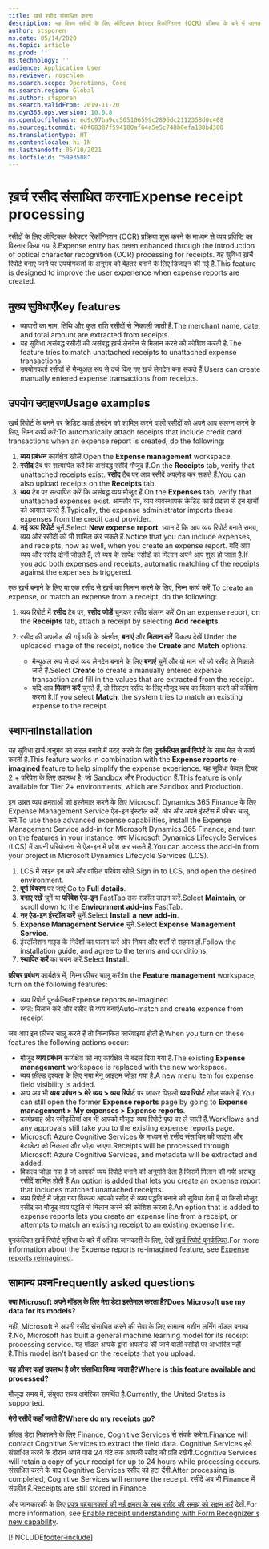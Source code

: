 ```yaml
---
title: ख़र्च रसीद संसाधित करना
description: यह विषय रसीदों के लिए ऑप्टिकल कैरेक्टर रिकॉग्निशन (OCR) प्रक्रिया के बारे में जानकारी देता है. जब Microsoft Dynamics 365 Finance में ख़र्च रिपोर्ट बनाई जाती है तो यह सुविधा उपयोगकर्ता के अनुभव को बेहतर बनाने के लिए डिज़ाइन की गई है.
author: stsporen
ms.date: 05/14/2020
ms.topic: article
ms.prod: ''
ms.technology: ''
audience: Application User
ms.reviewer: roschlom
ms.search.scope: Operations, Core
ms.search.region: Global
ms.author: stsporen
ms.search.validFrom: 2019-11-20
ms.dyn365.ops.version: 10.0.8
ms.openlocfilehash: ed9c97ba9cc505106599c2896dc2112358d0c408
ms.sourcegitcommit: 40f68387f594180af64a5e5c748b6efa188bd300
ms.translationtype: HT
ms.contentlocale: hi-IN
ms.lasthandoff: 05/10/2021
ms.locfileid: "5993508"
---
```

# <a name="expense-receipt-processing"></a><span data-ttu-id="9de40-104">ख़र्च रसीद संसाधित करना</span><span class="sxs-lookup"><span data-stu-id="9de40-104">Expense receipt processing</span></span>

<span data-ttu-id="9de40-105">रसीदों के लिए ऑप्टिकल कैरेक्टर रिकॉग्निशन (OCR) प्रक्रिया शुरू करने के माध्यम से व्यय प्रविष्टि का विस्तार किया गया है.</span><span class="sxs-lookup"><span data-stu-id="9de40-105">Expense entry has been enhanced through the introduction of optical character recognition (OCR) processing for receipts.</span></span> <span data-ttu-id="9de40-106">यह सुविधा ख़र्च रिपोर्ट बनाए जाने पर उपयोगकर्ता के अनुभव को बेहतर बनाने के लिए डिज़ाइन की गई है.</span><span class="sxs-lookup"><span data-stu-id="9de40-106">This feature is designed to improve the user experience when expense reports are created.</span></span>

## <a name="key-features"></a><span data-ttu-id="9de40-107">मुख्य सुविधाएँ</span><span class="sxs-lookup"><span data-stu-id="9de40-107">Key features</span></span>

- <span data-ttu-id="9de40-108">व्यापारी का नाम, तिथि और कुल राशि रसीदों से निकाली जाती है.</span><span class="sxs-lookup"><span data-stu-id="9de40-108">The merchant name, date, and total amount are extracted from receipts.</span></span>
- <span data-ttu-id="9de40-109">यह सुविधा असंबद्ध रसीदों की असंबद्ध ख़र्च लेनदेन से मिलान करने की कोशिश करती है.</span><span class="sxs-lookup"><span data-stu-id="9de40-109">The feature tries to match unattached receipts to unattached expense transactions.</span></span>
- <span data-ttu-id="9de40-110">उपयोगकर्ता रसीदों से मैन्युअल रूप से दर्ज किए गए ख़र्च लेनदेन बना सकते हैं.</span><span class="sxs-lookup"><span data-stu-id="9de40-110">Users can create manually entered expense transactions from receipts.</span></span>

## <a name="usage-examples"></a><span data-ttu-id="9de40-111">उपयोग उदाहरण</span><span class="sxs-lookup"><span data-stu-id="9de40-111">Usage examples</span></span>

<span data-ttu-id="9de40-112">ख़र्च रिपोर्ट के बनने पर क्रेडिट कार्ड लेनदेन को शामिल करने वाली रसीदों को अपने आप संलग्न करने के लिए, निम्‍न कार्य करें:</span><span class="sxs-lookup"><span data-stu-id="9de40-112">To automatically attach receipts that include credit card transactions when an expense report is created, do the following:</span></span>

  1. <span data-ttu-id="9de40-113">**व्यय प्रबंधन** कार्यक्षेत्र खोलें.</span><span class="sxs-lookup"><span data-stu-id="9de40-113">Open the **Expense management** workspace.</span></span>
  2. <span data-ttu-id="9de40-114">**रसीद** टैब पर सत्यापित करें कि असंबद्ध रसीदें मौजूद हैं.</span><span class="sxs-lookup"><span data-stu-id="9de40-114">On the **Receipts** tab, verify that unattached receipts exist.</span></span> <span data-ttu-id="9de40-115">**रसीद** टैब पर आप रसीदें अपलोड कर सकते हैं.</span><span class="sxs-lookup"><span data-stu-id="9de40-115">You can also upload receipts on the **Receipts** tab.</span></span>
  3. <span data-ttu-id="9de40-116">**व्यय** टैब पर सत्यापित करें कि असंबद्ध व्यय मौजूद हैं.</span><span class="sxs-lookup"><span data-stu-id="9de40-116">On the **Expenses** tab, verify that unattached expenses exist.</span></span> <span data-ttu-id="9de40-117">आमतौर पर, व्यय व्यवस्थापक क्रेडिट कार्ड प्रदाता से इन खर्चों को आयात करते हैं.</span><span class="sxs-lookup"><span data-stu-id="9de40-117">Typically, the expense administrator imports these expenses from the credit card provider.</span></span>
  4. <span data-ttu-id="9de40-118">**नई व्यय रिपोर्ट** चुनें.</span><span class="sxs-lookup"><span data-stu-id="9de40-118">Select **New expense report**.</span></span> <span data-ttu-id="9de40-119">ध्यान दें कि आप व्यय रिपोर्ट बनाते समय, व्यय और रसीदों को भी शामिल कर सकते हैं.</span><span class="sxs-lookup"><span data-stu-id="9de40-119">Notice that you can include expenses, and receipts, now as well, when you create an expense report.</span></span> <span data-ttu-id="9de40-120">यदि आप व्यय और रसीद दोनों जोड़ते हैं, तो व्यय के सापेक्ष रसीदों का मिलान अपने आप शुरू हो जाता है.</span><span class="sxs-lookup"><span data-stu-id="9de40-120">If you add both expenses and receipts, automatic matching of the receipts against the expenses is triggered.</span></span>

<span data-ttu-id="9de40-121">एक ख़र्च बनाने के लिए या एक रसीद से ख़र्च का मिलान करने के लिए, निम्‍न कार्य करें:</span><span class="sxs-lookup"><span data-stu-id="9de40-121">To create an expense, or match an expense from a receipt, do the following:</span></span>

  1. <span data-ttu-id="9de40-122">व्यय रिपोर्ट में **रसीद** टैब पर, **रसीद जोड़ें** चुनकर रसीद संलग्न करें.</span><span class="sxs-lookup"><span data-stu-id="9de40-122">On an expense report, on the **Receipts** tab, attach a receipt by selecting **Add receipts**.</span></span>
  2. <span data-ttu-id="9de40-123">रसीद की अपलोड की गई छवि के अंतर्गत, **बनाएं** और **मिलान करें** विकल्प देखें.</span><span class="sxs-lookup"><span data-stu-id="9de40-123">Under the uploaded image of the receipt, notice the **Create** and **Match** options.</span></span>

      - <span data-ttu-id="9de40-124">मैन्युअल रूप से दर्ज व्यय लेनदेन बनाने के लिए **बनाएं** चुनें और वो मान भरें जो रसीद से निकाले जाते हैं.</span><span class="sxs-lookup"><span data-stu-id="9de40-124">Select **Create** to create a manually entered expense transaction and fill in the values that are extracted from the receipt.</span></span>
      - <span data-ttu-id="9de40-125">यदि आप **मिलान करें** चुनते हैं, तो सिस्टम रसीद के लिए मौजूद व्यय का मिलान करने की कोशिश करता है.</span><span class="sxs-lookup"><span data-stu-id="9de40-125">If you select **Match**, the system tries to match an existing expense to the receipt.</span></span>

## <a name="installation"></a><span data-ttu-id="9de40-126">स्थापना</span><span class="sxs-lookup"><span data-stu-id="9de40-126">Installation</span></span>

<span data-ttu-id="9de40-127">यह सुविधा ख़र्च अनुभव को सरल बनाने में मदद करने के लिए **पुनर्कल्पित ख़र्च रिपोर्ट** के साथ मेल से कार्य करती है.</span><span class="sxs-lookup"><span data-stu-id="9de40-127">This feature works in combination with the **Expense reports re-imagined** feature to help simplify the expense experience.</span></span> <span data-ttu-id="9de40-128">यह सुविधा केवल टियर 2 + परिवेश के लिए उपलब्ध है, जो Sandbox और Production हैं.</span><span class="sxs-lookup"><span data-stu-id="9de40-128">This feature is only available for Tier 2+ environments, which are Sandbox and Production.</span></span>

<span data-ttu-id="9de40-129">इन उन्नत व्यय क्षमताओं को इस्तेमाल करने के लिए Microsoft Dynamics 365 Finance के लिए Expense Management Service ऐड-इन इंस्टॉल करें, और और अपने इंस्टेंस में फ़ीचर चालू करें.</span><span class="sxs-lookup"><span data-stu-id="9de40-129">To use these advanced expense capabilities, install the Expense Management Service add-in for Microsoft Dynamics 365 Finance, and turn on the features in your instance.</span></span> <span data-ttu-id="9de40-130">आप Microsoft Dynamics Lifecycle Services (LCS) में अपनी परियोजना से ऐड-इन में प्रवेश कर सकते हैं.</span><span class="sxs-lookup"><span data-stu-id="9de40-130">You can access the add-in from your project in Microsoft Dynamics Lifecycle Services (LCS).</span></span>

1. <span data-ttu-id="9de40-131">LCS में साइन इन करें और वांछित परिवेश खोलें.</span><span class="sxs-lookup"><span data-stu-id="9de40-131">Sign in to LCS, and open the desired environment.</span></span>
2. <span data-ttu-id="9de40-132">**पूर्ण विवरण** पर जाएं.</span><span class="sxs-lookup"><span data-stu-id="9de40-132">Go to **Full details**.</span></span>
3. <span data-ttu-id="9de40-133">**बनाए रखें** चुनें या **परिवेश ऐड-इन** FastTab तक स्क्रॉल डाउन करें.</span><span class="sxs-lookup"><span data-stu-id="9de40-133">Select **Maintain**, or scroll down to the **Environment add-ins** FastTab.</span></span>
4. <span data-ttu-id="9de40-134">**नए ऐड-इन इंस्टॉल करें** चुनें.</span><span class="sxs-lookup"><span data-stu-id="9de40-134">Select **Install a new add-in**.</span></span>
5. <span data-ttu-id="9de40-135">**Expense Management Service** चुनें.</span><span class="sxs-lookup"><span data-stu-id="9de40-135">Select **Expense Management Service**.</span></span>
6. <span data-ttu-id="9de40-136">इंस्टॉलेशन गाइड के निर्देशों का पालन करें और नियम और शर्तों से सहमत हों.</span><span class="sxs-lookup"><span data-stu-id="9de40-136">Follow the installation guide, and agree to the terms and conditions.</span></span>
7. <span data-ttu-id="9de40-137">**स्थापित करें** का चयन करें.</span><span class="sxs-lookup"><span data-stu-id="9de40-137">Select **Install**.</span></span>

<span data-ttu-id="9de40-138">**फ़ीचर प्रबंधन** कार्यक्षेत्र में, निम्न फ़ीचर चालू करें:</span><span class="sxs-lookup"><span data-stu-id="9de40-138">In the **Feature management** workspace, turn on the following features:</span></span>

- <span data-ttu-id="9de40-139">व्यय रिपोर्ट पुनर्कल्पित</span><span class="sxs-lookup"><span data-stu-id="9de40-139">Expense reports re-imagined</span></span>
- <span data-ttu-id="9de40-140">स्वत: मिलान करे और रसीद से व्यय बनाएं</span><span class="sxs-lookup"><span data-stu-id="9de40-140">Auto-match and create expense from receipt</span></span>

<span data-ttu-id="9de40-141">जब आप इन फ़ीचर चालू करते हैं तो निम्नांकित कार्रवाइयां होती हैं:</span><span class="sxs-lookup"><span data-stu-id="9de40-141">When you turn on these features the following actions occur:</span></span>

- <span data-ttu-id="9de40-142">मौजूद **व्यय प्रबंधन** कार्यक्षेत्र को नए कार्यक्षेत्र से बदल दिया गया है.</span><span class="sxs-lookup"><span data-stu-id="9de40-142">The existing **Expense management** workspace is replaced with the new workspace.</span></span>
- <span data-ttu-id="9de40-143">व्यय फ़ील्ड दृश्यता के लिए नया मेनू आइटम जोड़ा गया है.</span><span class="sxs-lookup"><span data-stu-id="9de40-143">A new menu item for expense field visibility is added.</span></span>
- <span data-ttu-id="9de40-144">आप अब भी **व्यय प्रबंधन > मेरे व्यय > व्यय रिपोर्ट** पर जाकर पिछली **व्यय रिपोर्ट** खोल सकते हैं.</span><span class="sxs-lookup"><span data-stu-id="9de40-144">You can still open the former **Expense reports** page by going to **Expense management > My expenses > Expense reports**.</span></span>
- <span data-ttu-id="9de40-145">कार्यप्रवाह और स्वीकृतियां अब भी आपको मौजूदा व्यय रिपोर्ट पृष्ठ पर ले जाती हैं.</span><span class="sxs-lookup"><span data-stu-id="9de40-145">Workflows and any approvals still take you to the existing expense reports page.</span></span>
- <span data-ttu-id="9de40-146">Microsoft Azure Cognitive Services के माध्यम से रसीद संसाधित की जाएंगा और मेटाडेटा को निकाला और जोड़ा जाएगा.</span><span class="sxs-lookup"><span data-stu-id="9de40-146">Receipts will be processed through Microsoft Azure Cognitive Services, and metadata will be extracted and added.</span></span>
- <span data-ttu-id="9de40-147">विकल्प जोड़ा गया है जो आपको व्यय रिपोर्ट बनाने की अनुमति देता है जिसमें मिलान की गयी असंबद्ध रसीदें शामिल होती हैं.</span><span class="sxs-lookup"><span data-stu-id="9de40-147">An option is added that lets you create an expense report that includes matched unattached receipts.</span></span>
- <span data-ttu-id="9de40-148">व्यय रिपोर्ट में जोड़ा गया विकल्प आपको रसीद से व्यय पद्धति बनाने की सुविधा देता है या किसी मौजूद रसीद का मौजूद व्यय पद्धति से मिलान करने की कोशिश करता है.</span><span class="sxs-lookup"><span data-stu-id="9de40-148">An option that is added to expense reports lets you create an expense line from a receipt, or attempts to match an existing receipt to an existing expense line.</span></span>

<span data-ttu-id="9de40-149">पुनर्कल्पित ख़र्च रिपोर्ट सुविधा के बारे में अधिक जानकारी के लिए, देखें [ख़र्च रिपोर्ट पुनर्कल्पित](ExpenseWorkspaceNew.md).</span><span class="sxs-lookup"><span data-stu-id="9de40-149">For more information about the Expense reports re-imagined feature, see [Expense reports reimagined](ExpenseWorkspaceNew.md).</span></span>

## <a name="frequently-asked-questions"></a><span data-ttu-id="9de40-150">सामान्य प्रश्‍न</span><span class="sxs-lookup"><span data-stu-id="9de40-150">Frequently asked questions</span></span>

<span data-ttu-id="9de40-151">**क्या Microsoft अपने मॉडल के लिए मेरा डेटा इस्तेमाल करता है?**</span><span class="sxs-lookup"><span data-stu-id="9de40-151">**Does Microsoft use my data for its models?**</span></span>

<span data-ttu-id="9de40-152">नहीं, Microsoft ने अपनी रसीद संसाधित करने की सेवा के लिए सामान्य मशीन लर्निंग मॉडल बनाया है.</span><span class="sxs-lookup"><span data-stu-id="9de40-152">No, Microsoft has built a general machine learning model for its receipt processing service.</span></span> <span data-ttu-id="9de40-153">यह मॉडल आपके द्वारा अपलोड की जाने वाली रसीदों पर आधारित नहीं है.</span><span class="sxs-lookup"><span data-stu-id="9de40-153">This model isn't based on the receipts that you upload.</span></span>

<span data-ttu-id="9de40-154">**यह फ़ीचर कहां उपलब्ध है और संसाधित किया जाता है?**</span><span class="sxs-lookup"><span data-stu-id="9de40-154">**Where is this feature available and processed?**</span></span>

<span data-ttu-id="9de40-155">मौजूदा समय में, संयुक्त राज्य अमेरिका समर्थित है.</span><span class="sxs-lookup"><span data-stu-id="9de40-155">Currently, the United States is supported.</span></span>

<span data-ttu-id="9de40-156">**मेरी रसीदें कहाँ जाती हैं?**</span><span class="sxs-lookup"><span data-stu-id="9de40-156">**Where do my receipts go?**</span></span>

<span data-ttu-id="9de40-157">फ़ील्ड डेटा निकालने के लिए Finance, Cognitive Services से संपर्क करेगा.</span><span class="sxs-lookup"><span data-stu-id="9de40-157">Finance will contact Cognitive Services to extract the field data.</span></span> <span data-ttu-id="9de40-158">Cognitive Services इसे संसाधित करने के दौरान अपने पास 24 घंटे तक आपकी रसीद की प्रति रखेगी.</span><span class="sxs-lookup"><span data-stu-id="9de40-158">Cognitive Services will retain a copy of your receipt for up to 24 hours while processing occurs.</span></span> <span data-ttu-id="9de40-159">संसाधित करने के बाद Cognitive Services रसीद को हटा देंगी.</span><span class="sxs-lookup"><span data-stu-id="9de40-159">After processing is completed, Cognitive Services will remove the receipt.</span></span> <span data-ttu-id="9de40-160">रसीदें अब भी Finance में संग्रहीत हैं.</span><span class="sxs-lookup"><span data-stu-id="9de40-160">Receipts are still stored in Finance.</span></span>

<span data-ttu-id="9de40-161">और जानकारकी के लिए [प्रपत्र पहचानकर्ता की नई क्षमता के साथ रसीद की समझ को सक्षम करें](https://azure.microsoft.com/blog/enable-receipt-understanding-with-form-recognizer-s-new-capability/) देखें.</span><span class="sxs-lookup"><span data-stu-id="9de40-161">For more information, see [Enable receipt understanding with Form Recognizer's new capability](https://azure.microsoft.com/blog/enable-receipt-understanding-with-form-recognizer-s-new-capability/).</span></span>


[!INCLUDE[footer-include](../includes/footer-banner.md)]